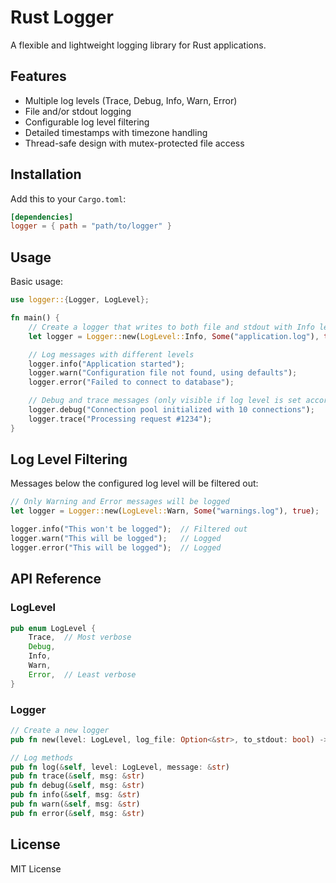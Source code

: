 # Rust Logger
A flexible and lightweight logging library for Rust applications.

## Features
- Multiple log levels (Trace, Debug, Info, Warn, Error)
- File and/or stdout logging
- Configurable log level filtering
- Detailed timestamps with timezone handling
- Thread-safe design with mutex-protected file access

## Installation
Add this to your `Cargo.toml`:

```toml
[dependencies]
logger = { path = "path/to/logger" }
```

## Usage
Basic usage:

```rust
use logger::{Logger, LogLevel};

fn main() {
    // Create a logger that writes to both file and stdout with Info level
    let logger = Logger::new(LogLevel::Info, Some("application.log"), true);

    // Log messages with different levels
    logger.info("Application started");
    logger.warn("Configuration file not found, using defaults");
    logger.error("Failed to connect to database");

    // Debug and trace messages (only visible if log level is set accordingly)
    logger.debug("Connection pool initialized with 10 connections");
    logger.trace("Processing request #1234");
}
```

## Log Level Filtering
Messages below the configured log level will be filtered out:

```rust
// Only Warning and Error messages will be logged
let logger = Logger::new(LogLevel::Warn, Some("warnings.log"), true);

logger.info("This won't be logged");  // Filtered out
logger.warn("This will be logged");   // Logged
logger.error("This will be logged");  // Logged
```

## API Reference

### LogLevel

```rust
pub enum LogLevel {
    Trace,  // Most verbose
    Debug,
    Info,
    Warn,
    Error,  // Least verbose
}
```

### Logger

```rust
// Create a new logger
pub fn new(level: LogLevel, log_file: Option<&str>, to_stdout: bool) -> Self

// Log methods
pub fn log(&self, level: LogLevel, message: &str)
pub fn trace(&self, msg: &str)
pub fn debug(&self, msg: &str)
pub fn info(&self, msg: &str)
pub fn warn(&self, msg: &str)
pub fn error(&self, msg: &str)
```

## License
MIT License
